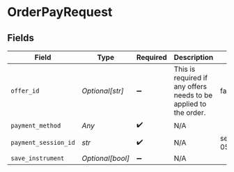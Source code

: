 # OrderPayRequest


## Fields

| Field                                                                                                                | Type                                                                                                                 | Required                                                                                                             | Description                                                                                                          | Example                                                                                                              |
| -------------------------------------------------------------------------------------------------------------------- | -------------------------------------------------------------------------------------------------------------------- | -------------------------------------------------------------------------------------------------------------------- | -------------------------------------------------------------------------------------------------------------------- | -------------------------------------------------------------------------------------------------------------------- |
| `offer_id`                                                                                                           | *Optional[str]*                                                                                                      | :heavy_minus_sign:                                                                                                   | This is required if any offers needs to be applied to the order.                                                     | faa6cc05-d1e2-401c-b0cf-0c9db3ff0f0b                                                                                 |
| `payment_method`                                                                                                     | *Any*                                                                                                                | :heavy_check_mark:                                                                                                   | N/A                                                                                                                  |                                                                                                                      |
| `payment_session_id`                                                                                                 | *str*                                                                                                                | :heavy_check_mark:                                                                                                   | N/A                                                                                                                  | session__CvcEmNKDkmERQrxnx39ibhJ3Ii034pjc8ZVxf3qcgEXCWlgDDlHRgz2XYZCqpajDQSXMMtCusPgOIxYP2LZx0-05p39gC2Vgmq1RAj--gcn |
| `save_instrument`                                                                                                    | *Optional[bool]*                                                                                                     | :heavy_minus_sign:                                                                                                   | N/A                                                                                                                  |                                                                                                                      |